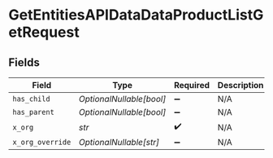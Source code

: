 # GetEntitiesAPIDataDataProductListGetRequest


## Fields

| Field                    | Type                     | Required                 | Description              |
| ------------------------ | ------------------------ | ------------------------ | ------------------------ |
| `has_child`              | *OptionalNullable[bool]* | :heavy_minus_sign:       | N/A                      |
| `has_parent`             | *OptionalNullable[bool]* | :heavy_minus_sign:       | N/A                      |
| `x_org`                  | *str*                    | :heavy_check_mark:       | N/A                      |
| `x_org_override`         | *OptionalNullable[str]*  | :heavy_minus_sign:       | N/A                      |